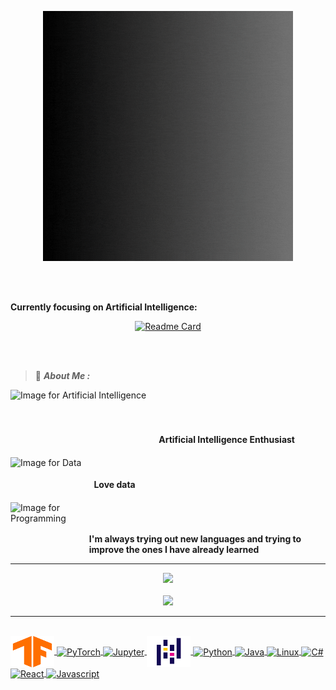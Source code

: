 <p align="center">
  <img src="Banner.gif"/
  width="400">
</p>

<br>
<br>

**Currently focusing on Artificial Intelligence:**

<div align="center">

[![Readme Card](https://github-readme-stats.vercel.app/api/pin/?username=Mathvivas&repo=artificial-intelligence&show_owner=true&bg_color=00ff00,000000,ff0055&title_color=ff5500&text_color=ffffff&hide_border=True)](https://github.com/Mathvivas/Artificial-Intelligence)

</div>

<br>
<br>
  
> :book: ***About Me :***

<div style="display: flex; padding-bottom: 20px" style="justify-content: center">
  <span><img width="250px" alt="Image for Artificial Intelligence" src="https://media.giphy.com/media/xT0xelDjQHpNSFuJji/giphy.gif"/></span>
  <span style="padding-left: 20px; padding-top: 14%"><b>Artificial Intelligence Enthusiast</b></span>
</div>

<div style="display: flex; padding-bottom: 20px" style="justify-content: center">
  <span><img width="250px" alt="Image for Data" src="https://media.giphy.com/media/QpVUMRUJGokfqXyfa1/giphy.gif"/></span>
  <span style="padding-left: 20px; padding-top: 7%"><b>Love data</b></span>
</div>

<div style="display: flex" style="justify-content: center">
  <span><img width="350px" alt="Image for Programming" src="https://media.giphy.com/media/Yq9II2L9ruykH3fRMy/giphy.gif"/></span>
  <span style="padding-left: 20px; padding-top: 10%"><b>I'm always trying out new languages and trying to improve the ones I have already learned</b></span>
</div>


___________________

 <div align="center">
  <a href="https://github.com/Mathvivas">
  <img height="250em" src="https://github-readme-stats.vercel.app/api?username=Mathvivas&show_icons=true&bg_color=00ff00,000000,ff0055&title_color=ff5500&text_color=ffffff&hide_border=True&include_all_commits=true&count_private=true"/>

<br>
<br>
    
  <img height="300em" src="https://github-readme-stats.vercel.app/api/top-langs/?username=Mathvivas&langs_count=5&bg_color=00ff00,000000,ff0055&title_color=ff5500&text_color=ffffff&hide_border=True"/>
</div>
  
  _________________
  
<div style="display: inline_block"><br>
  <img align="center" alt="TensorFlow" height="50" width="70" src="https://raw.githubusercontent.com/devicons/devicon/v2.15.1/icons/tensorflow/tensorflow-original.svg">
  <img align="center" alt="PyTorch" height="50" width="70" src="https://cdn.jsdelivr.net/gh/devicons/devicon/icons/pytorch/pytorch-original.svg" />
  <img align="center" alt="Jupyter" height="50" width="70" src="https://cdn.jsdelivr.net/gh/devicons/devicon/icons/jupyter/jupyter-original-wordmark.svg" />
  <img align="center" alt="Pandas" height="50" width="70" src="https://raw.githubusercontent.com/devicons/devicon/v2.15.1/icons/pandas/pandas-original.svg">
  <img align="center" alt="Python" height="50" width="70" src="https://cdn.jsdelivr.net/gh/devicons/devicon/icons/python/python-original.svg">
  <img align="center" alt="Java" height="50" width="70" src="https://cdn.jsdelivr.net/gh/devicons/devicon/icons/java/java-original.svg">
  <img align="center" alt="Linux" height="50" width="70" src="https://cdn.jsdelivr.net/gh/devicons/devicon/icons/linux/linux-original.svg">
  <img align="center" alt="C#" height="50" width="70" src="https://cdn.jsdelivr.net/gh/devicons/devicon/icons/csharp/csharp-original.svg">
  <img align="center" alt="React" height="50" width="70" src="https://cdn.jsdelivr.net/gh/devicons/devicon/icons/react/react-original.svg">
  <img align="center" alt="Javascript" height="50" width="70" src="https://cdn.jsdelivr.net/gh/devicons/devicon/icons/javascript/javascript-original.svg">
</div>

  
<!--
**Mathvivas/Mathvivas** is a ✨ _special_ ✨ repository because its `README.md` (this file) appears on your GitHub profile.

Here are some ideas to get you started:

- 🔭 I’m currently working on ...
- 🌱 I’m currently learning ...
- 👯 I’m looking to collaborate on ...
- 🤔 I’m looking for help with ...
- 💬 Ask me about ...
- 📫 How to reach me: ...
- 😄 Pronouns: ...
- ⚡ Fun fact: ...
-->
